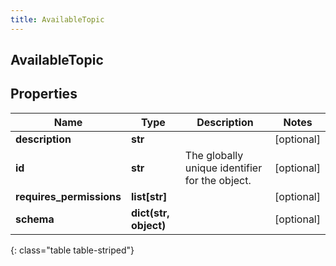 ```yaml
---
title: AvailableTopic
---
```

## AvailableTopic

## Properties

|Name | Type | Description | Notes|
|------------ | ------------- | ------------- | -------------|
| **description** | **str** |  | [optional] |
| **id** | **str** | The globally unique identifier for the object. | [optional] |
| **requires_permissions** | **list[str]** |  | [optional] |
| **schema** | **dict(str, object)** |  | [optional] |
{: class="table table-striped"}



